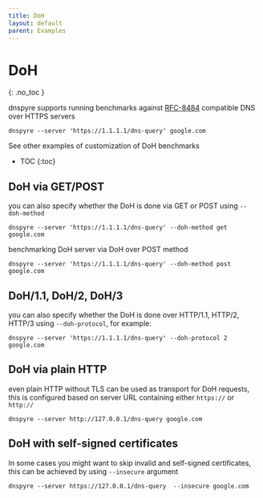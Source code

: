 ```yaml
---
title: DoH
layout: default
parent: Examples
---
```




# DoH
{: .no_toc }

dnspyre supports running benchmarks against [RFC-8484](https://www.rfc-editor.org/rfc/rfc8484) compatible DNS over HTTPS servers
```
dnspyre --server 'https://1.1.1.1/dns-query' google.com
```

See other examples of customization of DoH benchmarks
* TOC
{:toc}


## DoH via GET/POST
you can also specify whether the DoH is done via GET or POST using `--doh-method`
```
dnspyre --server 'https://1.1.1.1/dns-query' --doh-method get google.com
```

benchmarking DoH server via DoH over POST method 
```
dnspyre --server 'https://1.1.1.1/dns-query' --doh-method post google.com
```

## DoH/1.1, DoH/2, DoH/3
you can also specify whether the DoH is done over HTTP/1.1, HTTP/2, HTTP/3 using `--doh-protocol`, for example:
```
dnspyre --server 'https://1.1.1.1/dns-query' --doh-protocol 2 google.com
```

## DoH via plain HTTP
even plain HTTP without TLS can be used as transport for DoH requests, this is configured based on server URL containing either `https://` or `http://`

```
dnspyre --server http://127.0.0.1/dns-query google.com
```

## DoH with self-signed certificates
In some cases you might want to skip invalid and self-signed certificates, this can be achieved by using `--insecure` argument

```
dnspyre --server https://127.0.0.1/dns-query  --insecure google.com
```
